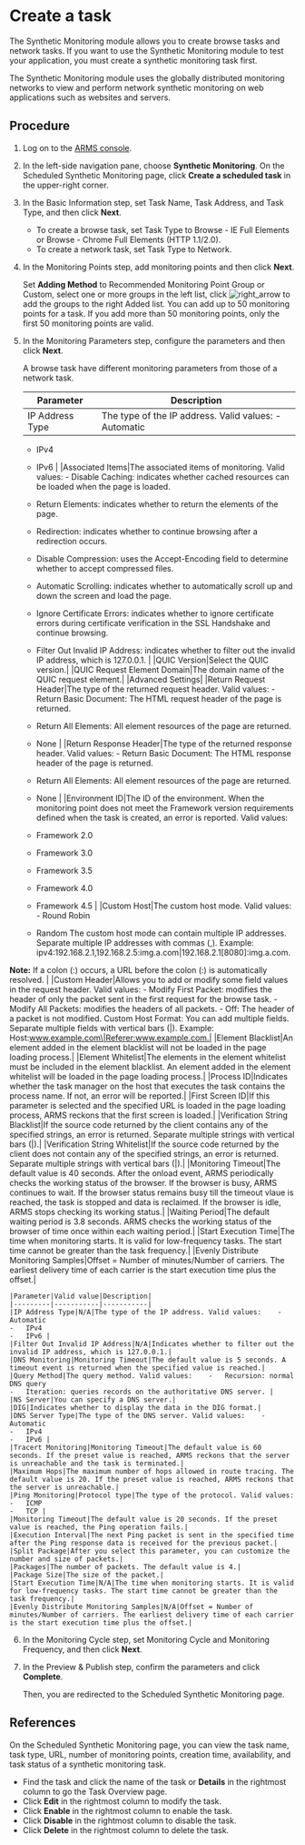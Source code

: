 # Create a task

The Synthetic Monitoring module allows you to create browse tasks and network tasks. If you want to use the Synthetic Monitoring module to test your application, you must create a synthetic monitoring task first.

The Synthetic Monitoring module uses the globally distributed monitoring networks to view and perform network synthetic monitoring on web applications such as websites and servers.

## Procedure

1.  Log on to the [ARMS console](https://arms-ap-southeast-1.console.aliyun.com/#/home).

2.  In the left-side navigation pane, choose **Synthetic Monitoring**. On the Scheduled Synthetic Monitoring page, click **Create a scheduled task** in the upper-right corner.

3.  In the Basic Information step, set Task Name, Task Address, and Task Type, and then click **Next**.

    -   To create a browse task, set Task Type to Browse - IE Full Elements or Browse - Chrome Full Elements \(HTTP 1.1/2.0\).
    -   To create a network task, set Task Type to Network.
4.  In the Monitoring Points step, add monitoring points and then click **Next**.

    Set **Adding Method** to Recommended Monitoring Point Group or Custom, select one or more groups in the left list, click ![right_arrow](https://static-aliyun-doc.oss-accelerate.aliyuncs.com/assets/img/en-US/9595758061/p179404.png) to add the groups to the right Added list. You can add up to 50 monitoring points for a task. If you add more than 50 monitoring points, only the first 50 monitoring points are valid.

5.  In the Monitoring Parameters step, configure the parameters and then click **Next**.

    A browse task have different monitoring parameters from those of a network task.

    |Parameter|Description|
    |---------|-----------|
    |IP Address Type|The type of the IP address. Valid values:    -   Automatic
    -   IPv4
    -   IPv6 |
    |Associated Items|The associated items of monitoring. Valid values:    -   Disable Caching: indicates whether cached resources can be loaded when the page is loaded.
    -   Return Elements: indicates whether to return the elements of the page.
    -   Redirection: indicates whether to continue browsing after a redirection occurs.
    -   Disable Compression: uses the Accept-Encoding field to determine whether to accept compressed files.
    -   Automatic Scrolling: indicates whether to automatically scroll up and down the screen and load the page.
    -   Ignore Certificate Errors: indicates whether to ignore certificate errors during certificate verification in the SSL Handshake and continue browsing.
    -   Filter Out Invalid IP Address: indicates whether to filter out the invalid IP address, which is 127.0.0.1. |
    |QUIC Version|Select the QUIC version.|
    |QUIC Request Element Domain|The domain name of the QUIC request element.|
    |Advanced Settings|
    |Return Request Header|The type of the returned request header. Valid values:    -   Return Basic Document: The HTML request header of the page is returned.
    -   Return All Elements: All element resources of the page are returned.
    -   None |
    |Return Response Header|The type of the returned response header. Valid values:    -   Return Basic Document: The HTML response header of the page is returned.
    -   Return All Elements: All element resources of the page are returned.
    -   None |
    |Environment ID|The ID of the environment. When the monitoring point does not meet the Framework version requirements defined when the task is created, an error is reported. Valid values:

    -   Framework 2.0
    -   Framework 3.0
    -   Framework 3.5
    -   Framework 4.0
    -   Framework 4.5 |
    |Custom Host|The custom host mode. Valid values:    -   Round Robin
    -   Random
The custom host mode can contain multiple IP addresses. Separate multiple IP addresses with commas \(,\). Example: ipv4:192.168.2.1,192.168.2.5:img.a.com\|192.168.2.1\[8080\]:img.a.com.

**Note:** If a colon \(:\) occurs, a URL before the colon \(:\) is automatically resolved. |
    |Custom Header|Allows you to add or modify some field values in the request header. Valid values:    -   Modify First Packet: modifies the header of only the packet sent in the first request for the browse task.
    -   Modify All Packets: modifies the headers of all packets.
    -   Off: The header of a packet is not modified.
Custom Host Format: You can add multiple fields. Separate multiple fields with vertical bars \(\|\). Example: Host:www.example.com\|Referer:www.example.com.|
    |Element Blacklist|An element added in the element blacklist will not be loaded in the page loading process.|
    |Element Whitelist|The elements in the element whitelist must be included in the element blacklist. An element added in the element whitelist will be loaded in the page loading process.|
    |Process ID|Indicates whether the task manager on the host that executes the task contains the process name. If not, an error will be reported.|
    |First Screen ID|If this parameter is selected and the specified URL is loaded in the page loading process, ARMS reckons that the first screen is loaded.|
    |Verification String Blacklist|If the source code returned by the client contains any of the specified strings, an error is returned. Separate multiple strings with vertical bars \(\|\).|
    |Verification String Whitelist|If the source code returned by the client does not contain any of the specified strings, an error is returned. Separate multiple strings with vertical bars \(\|\).|
    |Monitoring Timeout|The default value is 40 seconds. After the onload event, ARMS periodically checks the working status of the browser. If the browser is busy, ARMS continues to wait. If the browser status remains busy till the timeout vlaue is reached, the task is stopped and data is reclaimed. If the browser is idle, ARMS stops checking its working status.|
    |Waiting Period|The default waiting period is 3.8 seconds. ARMS checks the working status of the browser of time once within each waiting period.|
    |Start Execution Time|The time when monitoring starts. It is valid for low-frequency tasks. The start time cannot be greater than the task frequency.|
    |Evenly Distribute Monitoring Samples|Offset = Number of minutes/Number of carriers. The earliest delivery time of each carrier is the start execution time plus the offset.|

    |Parameter|Valid value|Description|
    |---------|-----------|-----------|
    |IP Address Type|N/A|The type of the IP address. Valid values:    -   Automatic
    -   IPv4
    -   IPv6 |
    |Filter Out Invalid IP Address|N/A|Indicates whether to filter out the invalid IP address, which is 127.0.0.1.|
    |DNS Monitoring|Monitoring Timeout|The default value is 5 seconds. A timeout event is returned when the specified value is reached.|
    |Query Method|The query method. Valid values:    -   Recursion: normal DNS query
    -   Iteration: queries records on the authoritative DNS server. |
    |NS Server|You can specify a DNS server.|
    |DIG|Indicates whether to display the data in the DIG format.|
    |DNS Server Type|The type of the DNS server. Valid values:    -   Automatic
    -   IPv4
    -   IPv6 |
    |Tracert Monitoring|Monitoring Timeout|The default value is 60 seconds. If the preset value is reached, ARMS reckons that the server is unreachable and the task is terminated.|
    |Maximum Hops|The maximum number of hops allowed in route tracing. The default value is 20. If the preset value is reached, ARMS reckons that the server is unreachable.|
    |Ping Monitoring|Protocol type|The type of the protocol. Valid values:    -   ICMP
    -   TCP |
    |Monitoring Timeout|The default value is 20 seconds. If the preset value is reached, the Ping operation fails.|
    |Execution Interval|The next Ping packet is sent in the specified time after the Ping response data is received for the previous packet.|
    |Split Package|After you select this parameter, you can customize the number and size of packets.|
    |Packages|The number of packets. The default value is 4.|
    |Package Size|The size of the packet.|
    |Start Execution Time|N/A|The time when monitoring starts. It is valid for low-frequency tasks. The start time cannot be greater than the task frequency.|
    |Evenly Distribute Monitoring Samples|N/A|Offset = Number of minutes/Number of carriers. The earliest delivery time of each carrier is the start execution time plus the offset.|

6.  In the Monitoring Cycle step, set Monitoring Cycle and Monitoring Frequency, and then click **Next**.

7.  In the Preview & Publish step, confirm the parameters and click **Complete**.

    Then, you are redirected to the Scheduled Synthetic Monitoring page.


## References

On the Scheduled Synthetic Monitoring page, you can view the task name, task type, URL, number of monitoring points, creation time, availability, and task status of a synthetic monitoring task.

-   Find the task and click the name of the task or **Details** in the rightmost column to go the Task Overview page.
-   Click **Edit** in the rightmost column to modify the task.
-   Click **Enable** in the rightmost column to enable the task.
-   Click **Disable** in the rightmost column to disable the task.
-   Click **Delete** in the rightmost column to delete the task.

